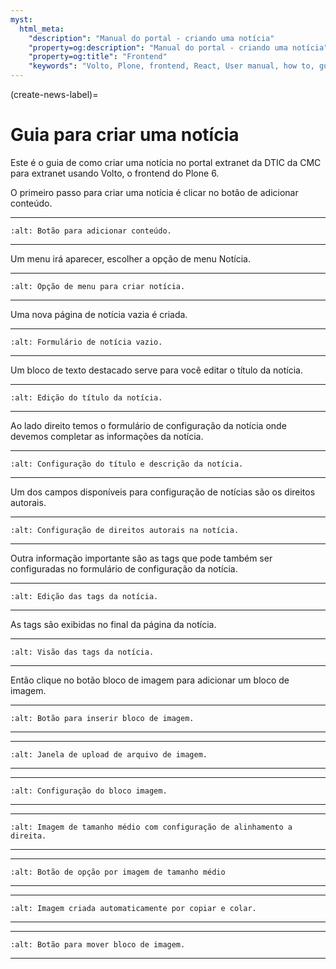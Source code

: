 ```yaml
---
myst:
  html_meta:
    "description": "Manual do portal - criando uma notícia"
    "property=og:description": "Manual do portal - criando uma notícia"
    "property=og:title": "Frontend"
    "keywords": "Volto, Plone, frontend, React, User manual, how to, guia como fazer"
---
```



(create-news-label)=

# Guia para criar uma notícia 

Este é o guia de como criar uma notícia no portal extranet da DTIC da CMC para extranet usando Volto, o frontend do Plone 6.

O primeiro passo para criar uma notícia é clicar no botão de adicionar conteúdo.

 ---

```{image} ./_static/create-news/add-content-button.png
:alt: Botão para adicionar conteúdo.
```

 ---

Um menu irá aparecer, escolher a opção de menu Notícia.

 ---

```{image} ./_static/create-news/create-news-button.png
:alt: Opção de menu para criar notícia.
```

 ---

Uma nova página de notícia vazia é criada.

 ---

```{image} ./_static/create-news/news-empty-form.png
:alt: Formulário de notícia vazio.
```

 ---

Um bloco de texto destacado serve para você editar o título da notícia.

 ---

```{image} ./_static/create-news/news-title-edit.png
:alt: Edição do título da notícia.
```

 ---

Ao lado direito temos o formulário de configuração da notícia onde devemos completar as informações da notícia. 

 ---

```{image} ./_static/create-news/news-title-description-configuration.png
:alt: Configuração do título e descrição da notícia.
```

 ---

Um dos campos disponíveis para configuração de notícias são os direitos autorais.

 ---

```{image} ./_static/create-news/news-rights-configuration.png
:alt: Configuração de direitos autorais na notícia.
```

 ---

Outra informação importante são as tags que pode também ser configuradas no formulário de configuração da notícia.

 ---

```{image} ./_static/create-news/news-tags-edit.png
:alt: Edição das tags da notícia.
```

 ---

As tags são exibidas no final da página da notícia.

 ---

```{image} ./_static/create-news/news-tags-display.png
:alt: Visão das tags da notícia.
```

 ---


Então clique no botão bloco de imagem para adicionar um bloco de imagem.

 ---

```{image} ./_static/create-news/image-block-button.png
:alt: Botão para inserir bloco de imagem.
```

 ---

 ---

```{image} ./_static/create-news/image-file-upload.png
:alt: Janela de upload de arquivo de imagem.
```

 ---

 ---

```{image} ./_static/create-news/image-properties.png
:alt: Configuração do bloco imagem.
```

 ---

 ---

```{image} ./_static/create-news/news-image-medium-align-right-button.png
:alt: Imagem de tamanho médio com configuração de alinhamento a direita.
```

 ---

 ---

```{image} ./_static/create-news/news-image-medium-size-button.png
:alt: Botão de opção por imagem de tamanho médio 
```

 ---

 ---

```{image} ./_static/create-news/news-image-pasted.png
:alt: Imagem criada automaticamente por copiar e colar.
```

 ---

 ---

```{image} ./_static/create-news/news-move-image-block.png
:alt: Botão para mover bloco de imagem.
```

 ---
